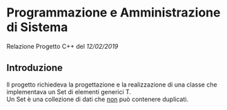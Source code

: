 # Programmazione e Amministrazione di Sistema

Relazione Progetto C++ del _12/02/2019_

## Introduzione

Il progetto richiedeva la progettazione e la realizzazione di una classe che implementava un Set di elementi generici T.  
Un Set è una collezione di dati che <u>non</u> può contenere duplicati.
